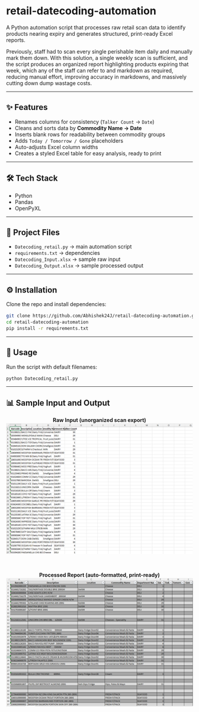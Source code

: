 # retail-datecoding-automation

A Python automation script that processes raw retail scan data to identify products nearing expiry and generates structured, print-ready Excel reports.  

Previously, staff had to scan every single perishable item daily and manually mark them down. With this solution, a single weekly scan is sufficient, 
and the script produces an organized report highlighting products expiring that week, which any of the staff can refer to and markdown as required,
reducing manual effort, improving accuracy in markdowns, and massively cutting down dump wastage costs.

---

## ✨ Features
- Renames columns for consistency (`Talker Count` → `Date`)
- Cleans and sorts data by **Commodity Name → Date**
- Inserts blank rows for readability between commodity groups
- Adds `Today / Tomorrow / Gone` placeholders
- Auto-adjusts Excel column widths
- Creates a styled Excel table for easy analysis, ready to print

---

## 🛠 Tech Stack
- Python  
- Pandas  
- OpenPyXL  

---

## 📂 Project Files
- `Datecoding_retail.py` → main automation script  
- `requirements.txt` → dependencies  
- `Datecoding_Input.xlsx` → sample raw input  
- `Datecoding_Output.xlsx` → sample processed output  

---

## ⚙️ Installation
Clone the repo and install dependencies:

```bash
git clone https://github.com/Abhishek24J/retail-datecoding-automation.git
cd retail-datecoding-automation
pip install -r requirements.txt
```

---

## 🚀 Usage

Run the script with default filenames:

```
python Datecoding_retail.py
```

---

## 📊 Sample Input and Output

<p align="center"> <b>Raw Input (unorganized scan export)</b><br>
<img src="assets/datecoding_input_pic.png" alt="Input Pic" width="775"> </p>

<br>

<p align="center"> <b>Processed Report (auto-formatted, print-ready)</b><br> 
<img src="assets/datecoding_output_pic.png" alt="Output Pic" width="775"> </p>
